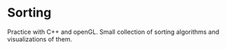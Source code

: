 # Sorting

Practice with C++ and openGL. Small collection of sorting algorithms and visualizations of them.
